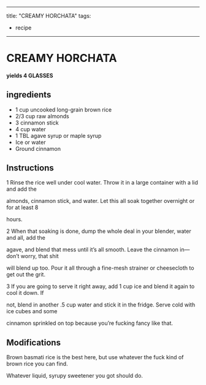 
---
title: "CREAMY HORCHATA"
tags:
  - recipe
---
# CREAMY HORCHATA



#### yields  4 GLASSES


## ingredients
* 1 cup uncooked long-grain brown rice 
* 2/3 cup raw almonds 
* 3 cinnamon stick 
* 4 cup water 
* 1 TBL agave syrup or maple syrup 
* Ice or water 
* Ground cinnamon 



## Instructions
1 Rinse the rice well under cool water. Throw it in a large container with a lid and add the

almonds, cinnamon stick, and water. Let this all soak together overnight or for at least 8

hours.

2 When that soaking is done, dump the whole deal in your blender, water and all, add the

agave, and blend that mess until it’s all smooth. Leave the cinnamon in—don’t worry, that shit

will blend up too. Pour it all through a fine-mesh strainer or cheesecloth to get out the grit.

3 If you are going to serve it right away, add 1 cup ice and blend it again to cool it down. If

not, blend in another .5 cup water and stick it in the fridge. Serve cold with ice cubes and some

cinnamon sprinkled on top because you’re fucking fancy like that.



## Modifications
Brown basmati rice is the best here, but use whatever the fuck kind of brown rice you can find.

 Whatever liquid, syrupy sweetener you got should do.




